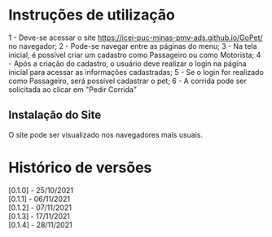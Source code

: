 # Instruções de utilização

1 - Deve-se acessar o site https://icei-puc-minas-pmv-ads.github.io/GoPet/ no navegador;
2 - Pode-se navegar entre as páginas do menu;
3 - Na tela inicial, é possível criar um cadastro como Passageiro ou como Motorista;
4 - Após a criação do cadastro, o usuário deve realizar o login na página inicial para acessar as informações cadastradas;
5 - Se o login for realizado como Passageiro, será possível cadastrar o pet;
6 - A corrida pode ser solicitada ao clicar em "Pedir Corrida"

## Instalação do Site

O site pode ser visualizado nos navegadores mais usuais.

# Histórico de versões

[0.1.0] - 25/10/2021 <br>
[0.1.1] - 06/11/2021 <br>
[0.1.2] - 07/11/2021 <br>
[0.1.3] - 17/11/2021 <br>
[0.1.4] - 28/11/2021 
